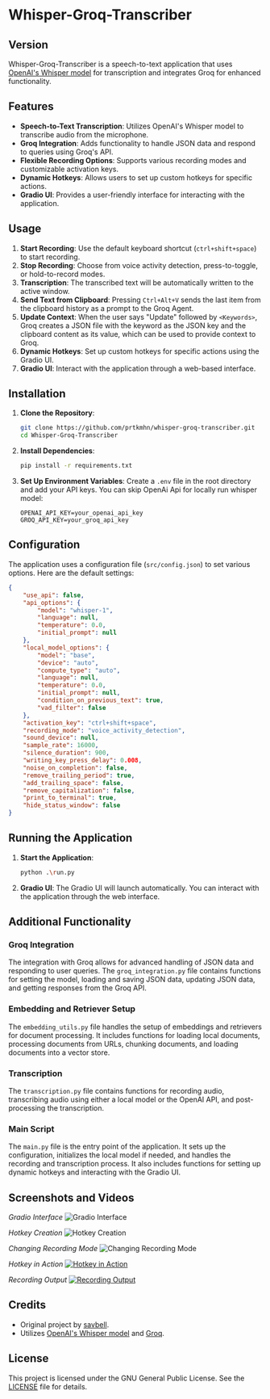
# Whisper-Groq-Transcriber

## Version

Whisper-Groq-Transcriber is a speech-to-text application that uses [OpenAI's Whisper model](https://openai.com/research/whisper) for transcription and integrates Groq for enhanced functionality.

## Features

- **Speech-to-Text Transcription**: Utilizes OpenAI's Whisper model to transcribe audio from the microphone.
- **Groq Integration**: Adds functionality to handle JSON data and respond to queries using Groq's API.
- **Flexible Recording Options**: Supports various recording modes and customizable activation keys.
- **Dynamic Hotkeys**: Allows users to set up custom hotkeys for specific actions.
- **Gradio UI**: Provides a user-friendly interface for interacting with the application.

## Usage

1. **Start Recording**: Use the default keyboard shortcut (`ctrl+shift+space`) to start recording.
2. **Stop Recording**: Choose from voice activity detection, press-to-toggle, or hold-to-record modes.
3. **Transcription**: The transcribed text will be automatically written to the active window.
4. **Send Text from Clipboard**: Pressing `Ctrl+Alt+V` sends the last item from the clipboard history as a prompt to the Groq Agent.
5. **Update Context**: When the user says "Update" followed by `<Keywords>`, Groq creates a JSON file with the keyword as the JSON key and the clipboard content as its value, which can be used to provide context to Groq.
6. **Dynamic Hotkeys**: Set up custom hotkeys for specific actions using the Gradio UI.
7. **Gradio UI**: Interact with the application through a web-based interface.

## Installation

1. **Clone the Repository**:
    ```bash
    git clone https://github.com/prtkmhn/whisper-groq-transcriber.git
    cd Whisper-Groq-Transcriber
    ```

2. **Install Dependencies**:
    ```bash
    pip install -r requirements.txt
    ```

3. **Set Up Environment Variables**:
    Create a `.env` file in the root directory and add your API keys. You can skip OpenAi Api for locally run whisper model:
    ```plaintext
    OPENAI_API_KEY=your_openai_api_key
    GROQ_API_KEY=your_groq_api_key
    ```

## Configuration

The application uses a configuration file (`src/config.json`) to set various options. Here are the default settings:

```json
{
    "use_api": false,
    "api_options": {
        "model": "whisper-1",
        "language": null,
        "temperature": 0.0,
        "initial_prompt": null
    },
    "local_model_options": {
        "model": "base",
        "device": "auto",
        "compute_type": "auto",
        "language": null,
        "temperature": 0.0,
        "initial_prompt": null,
        "condition_on_previous_text": true,
        "vad_filter": false
    },
    "activation_key": "ctrl+shift+space",
    "recording_mode": "voice_activity_detection",
    "sound_device": null,
    "sample_rate": 16000,
    "silence_duration": 900,
    "writing_key_press_delay": 0.008,
    "noise_on_completion": false,
    "remove_trailing_period": true,
    "add_trailing_space": false,
    "remove_capitalization": false,
    "print_to_terminal": true,
    "hide_status_window": false
}
```

## Running the Application

1. **Start the Application**:
    ```bash
    python .\run.py   
    ```

2. **Gradio UI**:
    The Gradio UI will launch automatically. You can interact with the application through the web interface.

## Additional Functionality

### Groq Integration

The integration with Groq allows for advanced handling of JSON data and responding to user queries. The `groq_integration.py` file contains functions for setting the model, loading and saving JSON data, updating JSON data, and getting responses from the Groq API.

### Embedding and Retriever Setup

The `embedding_utils.py` file handles the setup of embeddings and retrievers for document processing. It includes functions for loading local documents, processing documents from URLs, chunking documents, and loading documents into a vector store.

### Transcription

The `transcription.py` file contains functions for recording audio, transcribing audio using either a local model or the OpenAI API, and post-processing the transcription.

### Main Script

The `main.py` file is the entry point of the application. It sets up the configuration, initializes the local model if needed, and handles the recording and transcription process. It also includes functions for setting up dynamic hotkeys and interacting with the Gradio UI.

## Screenshots and Videos

*Gradio Interface* 
![Gradio Interface](https://github.com/prtkmhn/whisper-groq-transcriber/blob/main/images/gradio_interface.png)


*Hotkey Creation*
 ![Hotkey Creation](https://github.com/prtkmhn/whisper-groq-transcriber/blob/main/images/hotkeycreation.png)


*Changing Recording Mode*
 ![Changing Recording Mode](https://github.com/prtkmhn/whisper-groq-transcriber/blob/main/images/ChangeRecordingMode2.png)


*Hotkey in Action* 
[![Hotkey in Action](https://github.com/prtkmhn/whisper-groq-transcriber/blob/main/images/HotKeyInAction.gif)](https://github.com/prtkmhn/whisper-groq-transcriber/blob/main/images/HotKeyInAction.mp4)


*Recording Output*
 [![Recording Output](https://github.com/prtkmhn/whisper-groq-transcriber/blob/main/images/ctrl%2Balt%2Bspace_output.gif)](https://github.com/prtkmhn/whisper-groq-transcriber/blob/main/images/ctrl%2Balt%2Bspace_output.mp4)






## Credits

- Original project by [savbell](https://github.com/savbell/whisper-writer).
- Utilizes [OpenAI's Whisper model](https://openai.com/research/whisper) and [Groq](https://groq.com/).

## License

This project is licensed under the GNU General Public License. See the [LICENSE](LICENSE) file for details.
```
